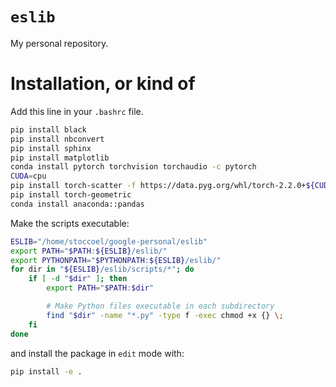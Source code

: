 # `eslib`
My personal repository.

# Installation, or kind of
Add this line in your `.bashrc` file.
```bash
pip install black
pip install nbconvert
pip install sphinx
pip install matplotlib
conda install pytorch torchvision torchaudio -c pytorch
CUDA=cpu
pip install torch-scatter -f https://data.pyg.org/whl/torch-2.2.0+${CUDA}.html
pip install torch-geometric
conda install anaconda::pandas
```

Make the scripts executable:
```bash
ESLIB="/home/stoccoel/google-personal/eslib"
export PATH="$PATH:${ESLIB}/eslib/"
export PYTHONPATH="$PYTHONPATH:${ESLIB}/eslib/"
for dir in "${ESLIB}/eslib/scripts/*"; do
    if [ -d "$dir" ]; then
        export PATH="$PATH:$dir"

        # Make Python files executable in each subdirectory
        find "$dir" -name "*.py" -type f -exec chmod +x {} \;
    fi
done
```
and install the package in `edit` mode with:
```bash
pip install -e .
```